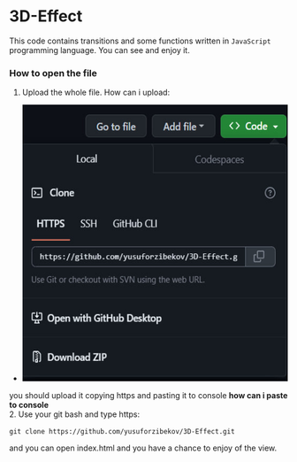 # 3D-Effect
This code contains transitions and some functions written in `JavaScript` programming language. You can see and enjoy it.   

### How to open the file 

1. Upload the whole file. How can i upload:
*    <img width="500" height="500" src="/photo_2023-10-17_23-09-38.jpg">
you should upload it copying https and pasting it to console __how can i paste to console__ <br>
2. Use your git bash and type https:
```
git clone https://github.com/yusuforzibekov/3D-Effect.git
```
and you can open index.html and you have a chance to enjoy of the view.